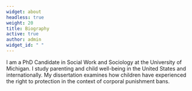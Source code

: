 ```yaml
---
widget: about
headless: true
weight: 20
title: Biography
active: true
author: admin
widget_id: " "
---
```

I am a PhD Candidate in Social Work and Sociology at the University of Michigan. I study parenting and child well-being in the United States and internationally. My dissertation examines how children have experienced the right to protection in the context of corporal punishment bans.
